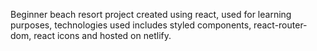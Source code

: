 Beginner beach resort project created using react, used for learning purposes, technologies used includes styled components, react-router-dom, react icons and hosted on netlify.
